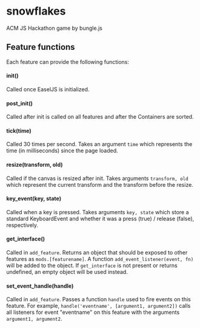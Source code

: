 # snowflakes
ACM JS Hackathon game by bungle.js

## Feature functions
Each feature can provide the following functions:
#### init()
Called once EaselJS is initialized.
#### post_init()
Called after init is called on all features and after the Containers are sorted.
#### tick(time)
Called 30 times per second. Takes an argument `time` which represents the time (in milliseconds) since the page loaded.
#### resize(transform, old)
Called if the canvas is resized after init. Takes arguments `transform, old` which represent the current transform and the transform before the resize.
#### key_event(key, state)
Called when a key is pressed. Takes arguments `key, state` which store a standard KeyboardEvent and whether it was a press (true) / release (false), respectively.
#### get_interface()
Called in `add_feature`. Returns an object that should be exposed to other features as `mods.[featurename]`. A function `add_event_listener(event, fn)` will be added to the object. If `get_interface` is not present or returns undefined, an empty object will be used instead.
#### set_event_handle(handle)
Called in `add_feature`. Passes a function `handle` used to fire events on this feature. For example, `handle('eventname', [argument1, argument2])` calls all listeners for event "eventname" on this feature with the arguments `argument1, argument2`.